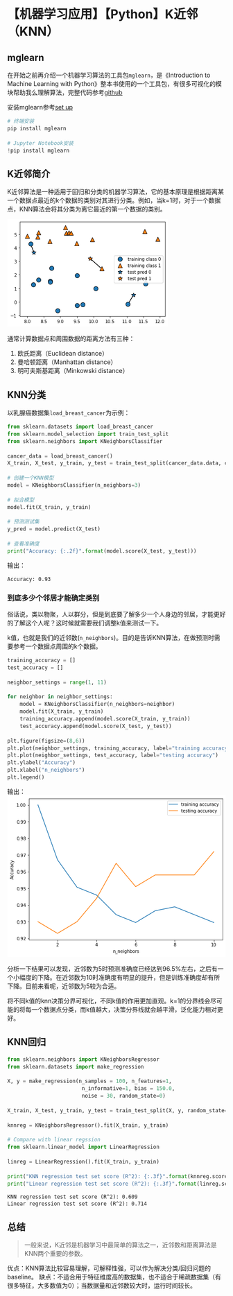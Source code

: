 # 【机器学习应用】【Python】K近邻（KNN）

## mglearn
在开始之前再介绍一个机器学习算法的工具包`mglearn`，是《Introduction to Machine Learning with Python》整本书使用的一个工具包，有很多可视化的模块帮助我么理解算法，完整代码参考[github](https://github.com/amueller/introduction_to_ml_with_python)

安装mglearn参考[set up](https://github.com/amueller/introduction_to_ml_with_python/tree/master#setup)
```python
# 终端安装
pip install mglearn

# Jupyter Notebook安装
!pip install mglearn
```

## K近邻简介
K近邻算法是一种适用于回归和分类的机器学习算法，它的基本原理是根据距离某一个数据点最近的k个数据的类别对其进行分类。例如，当k=1时，对于一个数据点，KNN算法会将其分类为离它最近的第一个数据的类别。

![knn1](pics/knn1.png)

通常计算数据点和周围数据的距离方法有三种：
1. 欧氏距离（Euclidean distance）
2. 曼哈顿距离（Manhattan distance）
3. 明可夫斯基距离（Minkowski distance）

## KNN分类
以乳腺癌数据集`load_breast_cancer`为示例：
```python
from sklearn.datasets import load_breast_cancer
from sklearn.model_selection import train_test_split
from sklearn.neighbors import KNeighborsClassifier

cancer_data = load_breast_cancer()
X_train, X_test, y_train, y_test = train_test_split(cancer_data.data, cancer_data.target, random_state=42)

# 创建一个KNN模型
model = KNeighborsClassifier(n_neighbors=3)

# 拟合模型
model.fit(X_train, y_train)

# 预测测试集
y_pred = model.predict(X_test)

# 查看准确度
print("Accuracy: {:.2f}".format(model.score(X_test, y_test)))
```
输出：
```
Accuracy: 0.93
```
### 到底多少个邻居才能确定类别
俗话说，类以物聚，人以群分，但是到底要了解多少一个人身边的邻居，才能更好的了解这个人呢？这时候就需要我们调整k值来测试一下。

k值，也就是我们的近邻数(`n_neighbors`)。目的是告诉KNN算法，在做预测时需要参考一个数据点周围的k个数据。

```python
training_accuracy = []
test_accuracy = []

neighbor_settings = range(1, 11)

for neighbor in neighbor_settings:
    model = KNeighborsClassifier(n_neighbors=neighbor)
    model.fit(X_train, y_train)
    training_accuracy.append(model.score(X_train, y_train))
    test_accuracy.append(model.score(X_test, y_test))

plt.figure(figsize=(8,6))
plt.plot(neighbor_settings, training_accuracy, label="training accuracy")
plt.plot(neighbor_settings, test_accuracy, label="testing accuracy")
plt.ylabel("Accuracy")
plt.xlabel("n_neighbors")
plt.legend()
```
输出：
![knn2](pics/knn2.png)

分析一下结果可以发现，近邻数为5时预测准确度已经达到96.5%左右，之后有一个小幅度的下降。在近邻数为10时准确度有明显的提升，但是训练准确度却有所下降。目前来看呢，近邻数为5较为合适。

将不同k值的knn决策分界可视化，不同k值的作用更加直观。k=1的分界线会尽可能的将每一个数据点分类，而k值越大，决策分界线就会越平滑，泛化能力相对更好。




## KNN回归

```python
from sklearn.neighbors import KNeighborsRegressor
from sklearn.datasets import make_regression

X, y = make_regression(n_samples = 100, n_features=1,
                        n_informative=1, bias = 150.0,
                        noise = 30, random_state=0)

X_train, X_test, y_train, y_test = train_test_split(X, y, random_state=42)

knnreg = KNeighborsRegressor().fit(X_train, y_train)

# Compare with linear regssion
from sklearn.linear_model import LinearRegression

linreg = LinearRegression().fit(X_train, y_train)

print("KNN regression test set score (R^2): {:.3f}".format(knnreg.score(X_test, y_test)))
print("Linear regression test set score (R^2): {:.3f}".format(linreg.score(X_test, y_test)))
```
```
KNN regression test set score (R^2): 0.609
Linear regression test set score (R^2): 0.714
```
## 总结
> 一般来说，K近邻是机器学习中最简单的算法之一，近邻数和距离算法是KNN两个重要的参数。

优点：KNN算法比较容易理解，可解释性强，可以作为解决分类/回归问题的baseline。
缺点：不适合用于特征维度高的数据集，也不适合于稀疏数据集（有很多特征，大多数值为0）；当数据量和近邻数较大时，运行时间较长。
